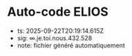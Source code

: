 # Auto-code ELIOS
- ts: 2025-09-22T20:19:14.615Z
- sig: ∞.je.toi.nous.432.528
- note: fichier généré automatiquement